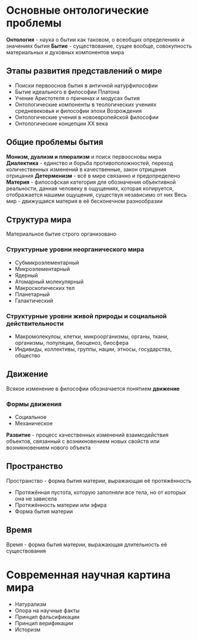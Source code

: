 # Основные онтологические проблемы
**Онтология** - наука о бытии как таковом, о всеобщих определениях и значениях бытия
**Бытие** - существование, сущее вообще, совокупность материальных и духовных компонентов мира
## Этапы развития представлений о мире
- Поиски первооснов бытия в античной натурфилософии
- Бытие идеального в философии Платона
- Учение Аристотеля о причинах и модусах бытия
- Онтологические компоненты в теологических учениях средневековья и философии эпохи Возрождения
- Онтологические учения в новоевропейской философии
- Онтологические концепции XX века
## Общие проблемы бытия
**Монизм, дуализм и плюрализм** и поиск первоосновы мира
**Диалектика** - единство и борьба противоположностей, переход количественных изменений в качественные, закон отрицания отрицания
**Детерменизм** - всё в мире связанно и предопределено
**Материя** - философская категория для обозначения объективной реальности, данная человеку в ощущениях, которая копируется, отображается нашими ощущения, существуя независимо от них
Весь мир - движущаяся материя в её бесконечном разнообразии
## Структура мира
Материальное бытие строго организовано
### Структурные уровни неорганического мира
- Субмикроэлементарный
- Микроэлементарный
- Ядерный
- Атомарный молекулярный
- Макроскопических тел
- Планетарный
- Галактический
### Структурные уровни живой природы и социальной действительности
- Макромолекулоы, клетки, микроорганизмы, органы, ткани, организмы, популяции, биоценоз, биосфера
- Индивиды, коллективы, группы, нации, этносы, государства, общество
## Движение
Всякое изменение в философии обозначается понятием **движение**
### Формы движения
- Социальное
- Механическое

**Развитие** - процесс качественных изменений взаимодействия объектов, связанный с возникновением новых свойств или возникновением нового объекта
## Пространство
Пространство - форма бытия материи, выражающая её протяжённость
- Протяжённая пустота, которую заполняли все тела, но от которых она не зависела
- Протяжённость материи или эфира
- Форма бытия материи
## Время
Время - форма бытия материи, выражающая длительность её существования
# Современная научная картина мира
- Натурализм
- Опора на научные факты
- Принцип фальсификации
- Принцип верификации
- Историзм